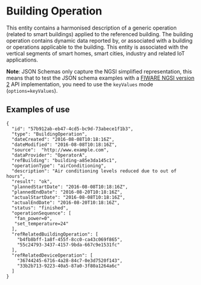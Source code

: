 # Building Operation

This entity contains a harmonised description of a generic operation (related
to smart buildings) applied to the referenced building. The building operation
contains dynamic data reported by, or associated with a building or operations
applicable to the building. This entity is associated with the vertical segments
of smart homes, smart cities, industry and related IoT applications.

**Note**: JSON Schemas only capture the NGSI simplified representation, this
means that to test the JSON schema examples with
a [FIWARE NGSI version 2](http://fiware.github.io/specifications/ngsiv2/stable)
API implementation, you need to use the `keyValues`
mode (`options=keyValues`).

## Examples of use

```
{
  "id": "57b912ab-eb47-4cd5-bc9d-73abece1f1b3",
  "type": "BuildingOperation",
  "dateCreated": "2016-08-08T10:18:16Z",
  "dateModified": "2016-08-08T10:18:16Z",
  "source":  "http://www.example.com",
  "dataProvider": "OperatorA",
  "refBuilding": "building-a85e3da145c1",
  "operationType": "airConditioning",
  "description": "Air conditioning levels reduced due to out of hours",
  "result": "ok",
  "plannedStartDate": "2016-08-08T10:18:16Z",
  "plannedEndDate": "2016-08-20T10:18:16Z",
  "actualStartDate": "2016-08-08T10:18:16Z",
  "actualEndDate": "2016-08-20T10:18:16Z",
  "status": "finished",
  "operationSequence": [
   "fan_power=0",
   "set_temperature=24"
  ],
  "refRelatedBuildingOperation": [
    "b4fb8bff-1a8f-455f-8cc0-ca43c069f865",
    "55c24793-3437-4157-9bda-667c9e1531fc"
  ],
  "refRelatedDeviceOperation": [
    "36744245-6716-4a28-84c7-0e3d7520f143",
    "33b2b713-9223-40a5-87a0-3f80a1264a6c"
  ]
}
```

